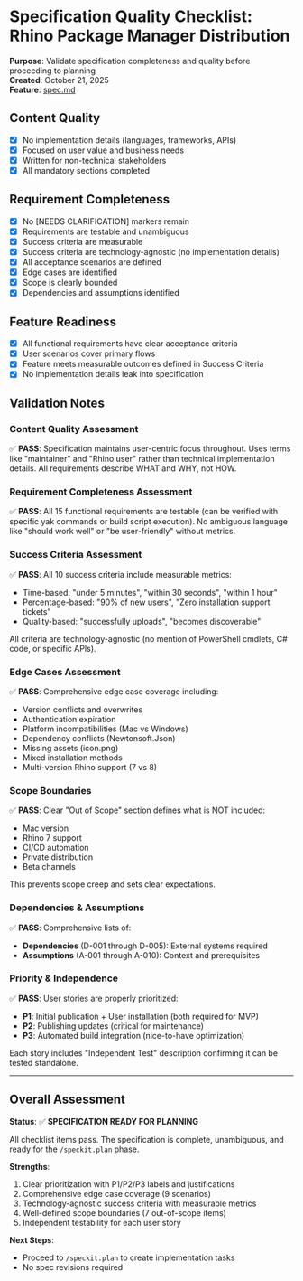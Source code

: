 # Specification Quality Checklist: Rhino Package Manager Distribution

**Purpose**: Validate specification completeness and quality before proceeding to planning  
**Created**: October 21, 2025  
**Feature**: [spec.md](../spec.md)

## Content Quality

- [x] No implementation details (languages, frameworks, APIs)
- [x] Focused on user value and business needs
- [x] Written for non-technical stakeholders
- [x] All mandatory sections completed

## Requirement Completeness

- [x] No [NEEDS CLARIFICATION] markers remain
- [x] Requirements are testable and unambiguous
- [x] Success criteria are measurable
- [x] Success criteria are technology-agnostic (no implementation details)
- [x] All acceptance scenarios are defined
- [x] Edge cases are identified
- [x] Scope is clearly bounded
- [x] Dependencies and assumptions identified

## Feature Readiness

- [x] All functional requirements have clear acceptance criteria
- [x] User scenarios cover primary flows
- [x] Feature meets measurable outcomes defined in Success Criteria
- [x] No implementation details leak into specification

## Validation Notes

### Content Quality Assessment
✅ **PASS**: Specification maintains user-centric focus throughout. Uses terms like "maintainer" and "Rhino user" rather than technical implementation details. All requirements describe WHAT and WHY, not HOW.

### Requirement Completeness Assessment
✅ **PASS**: All 15 functional requirements are testable (can be verified with specific yak commands or build script execution). No ambiguous language like "should work well" or "be user-friendly" without metrics.

### Success Criteria Assessment
✅ **PASS**: All 10 success criteria include measurable metrics:
- Time-based: "under 5 minutes", "within 30 seconds", "within 1 hour"
- Percentage-based: "90% of new users", "Zero installation support tickets"
- Quality-based: "successfully uploads", "becomes discoverable"

All criteria are technology-agnostic (no mention of PowerShell cmdlets, C# code, or specific APIs).

### Edge Cases Assessment
✅ **PASS**: Comprehensive edge case coverage including:
- Version conflicts and overwrites
- Authentication expiration
- Platform incompatibilities (Mac vs Windows)
- Dependency conflicts (Newtonsoft.Json)
- Missing assets (icon.png)
- Mixed installation methods
- Multi-version Rhino support (7 vs 8)

### Scope Boundaries
✅ **PASS**: Clear "Out of Scope" section defines what is NOT included:
- Mac version
- Rhino 7 support
- CI/CD automation
- Private distribution
- Beta channels

This prevents scope creep and sets clear expectations.

### Dependencies & Assumptions
✅ **PASS**: Comprehensive lists of:
- **Dependencies** (D-001 through D-005): External systems required
- **Assumptions** (A-001 through A-010): Context and prerequisites

### Priority & Independence
✅ **PASS**: User stories are properly prioritized:
- **P1**: Initial publication + User installation (both required for MVP)
- **P2**: Publishing updates (critical for maintenance)
- **P3**: Automated build integration (nice-to-have optimization)

Each story includes "Independent Test" description confirming it can be tested standalone.

---

## Overall Assessment

**Status**: ✅ **SPECIFICATION READY FOR PLANNING**

All checklist items pass. The specification is complete, unambiguous, and ready for the `/speckit.plan` phase.

**Strengths**:
1. Clear prioritization with P1/P2/P3 labels and justifications
2. Comprehensive edge case coverage (9 scenarios)
3. Technology-agnostic success criteria with measurable metrics
4. Well-defined scope boundaries (7 out-of-scope items)
5. Independent testability for each user story

**Next Steps**:
- Proceed to `/speckit.plan` to create implementation tasks
- No spec revisions required
